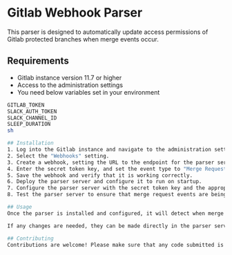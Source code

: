 # Gitlab Webhook Parser  
This parser is designed to automatically update access permissions of Gitlab protected branches when merge events occur.

## Requirements
* Gitlab instance version 11.7 or higher
* Access to the administration settings
* You need below variables set in your environment
```sh
GITLAB_TOKEN
SLACK_AUTH_TOKEN
SLACK_CHANNEL_ID
SLEEP_DURATION
sh

## Installation
1. Log into the Gitlab instance and navigate to the administration settings page. 
2. Select the "Webhooks" setting.
3. Create a webhook, setting the URL to the endpoint for the parser server. 
4. Enter the secret token key, and set the event type to "Merge Request Events". 
5. Save the webhook and verify that it is working correctly.
6. Deploy the parser server and configure it to run on startup. 
7. Configure the parser server with the secret token key and the appropriate access settings for protected branches.  
8. Test the parser server to ensure that merge request events are being correctly detected and access permissions are being updated.

## Usage
Once the parser is installed and configured, it will detect when merge request events occur and will update the protected branches access settings. No user intervention is necessary. 

If any changes are needed, they can be made directly in the parser server configuration.

## Contributing 
Contributions are welcome! Please make sure that any code submitted is well tested and documented. 